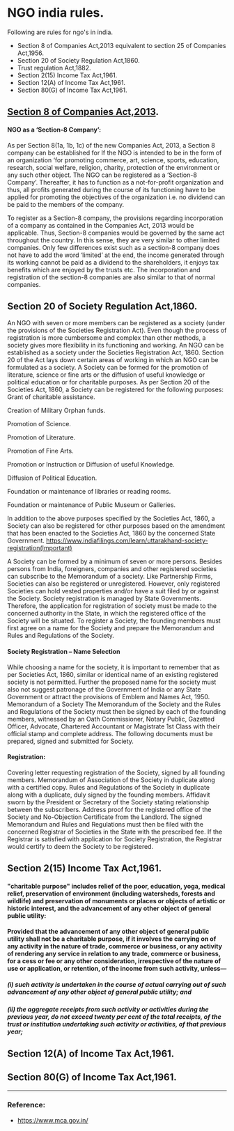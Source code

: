 # NGO india rules.

Following are rules for ngo's in india.

* Section 8 of Companies Act,2013 equivalent to section 25 of Companies Act,1956.
* Section 20 of Society Regulation Act,1860.
* Trust regulation Act,1882.
* Section 2(15) Income Tax Act,1961.  
* Section 12(A) of Income Tax Act,1961.
* Section 80(G) of Income Tax Act,1961.

## [Section 8 of Companies Act,2013](https://www.mca.gov.in/SearchableActs/Section8.htm).

#### NGO as a ‘Section-8 Company’:
As per Section 8(1a, 1b, 1c) of the new Companies Act, 2013, a Section 8 company can be established for If the NGO is intended to be in the form of an organization ‘for promoting commerce, art, science, sports, education, research, social welfare, religion, charity, protection of the environment or any such other object. The NGO can be registered as a ‘Section-8 Company’. Thereafter, it has to function as a not-for-profit organization and thus, all profits generated during the course of its functioning have to be applied for promoting the objectives of the organization i.e. no dividend can be paid to the members of the company. 

To register as a Section-8 company, the provisions regarding incorporation of a company as contained in the Companies Act, 2013 would be applicable. Thus, Section-8 companies would be governed by the same act throughout the country. In this sense, they are very similar to other limited companies. Only few differences exist such as a section-8 company does not have to add the word ‘limited’ at the end, the income generated through its working cannot be paid as a dividend to the shareholders, it enjoys tax benefits which are enjoyed by the trusts etc. The incorporation and registration of the section-8 companies are also similar to that of normal companies.



## Section 20 of Society Regulation Act,1860.

 An NGO with seven or more members can be registered as a society (under the provisions of the Societies Registration Act). Even though the process of registration is more cumbersome and complex than other methods, a society gives more flexibility in its functioning and working.
 An NGO can be established as a society under the Societies Registration Act, 1860. Section 20 of the Act lays down certain areas of working in which an NGO can be formulated as a society.
A Society can be formed for the promotion of literature, science or fine arts or the diffusion of useful knowledge or political education or for charitable purposes. As per Section 20 of the Societies Act, 1860, a Society can be registered for the following purposes:
Grant of charitable assistance.

Creation of Military Orphan funds.

Promotion of Science.

Promotion of Literature.

Promotion of Fine Arts.

Promotion or Instruction or Diffusion of useful Knowledge.

Diffusion of Political Education.

Foundation or maintenance of libraries or reading rooms.

Foundation or maintenance of Public Museum or Galleries.

In addition to the above purposes specified by the Societies Act, 1860, a Society can also be registered for other purposes based on the amendment that has been enacted to the Societies Act, 1860 by the concerned State Government.
https://www.indiafilings.com/learn/uttarakhand-society-registration(Important) 

A Society can be formed by a minimum of seven or more persons. Besides persons from India, foreigners, companies and other registered societies can subscribe to the Memorandum of a society. Like Partnership Firms, Societies can also be registered or unregistered. However, only registered Societies can hold vested properties and/or have a suit filed by or against the Society.
Society registration is managed by State Governments. Therefore, the application for registration of society must be made to the concerned authority in the State, in which the registered office of the Society will be situated.
To register a Society, the founding members must first agree on a name for the Society and prepare the Memorandum and Rules and Regulations of the Society.

 #### Society Registration – Name Selection
 While choosing a name for the society, it is important to remember that as per Societies Act, 1860, similar or identical name of an existing registered society is not permitted. Further the proposed name for the society must also not suggest patronage of the Government of India or any State Government or attract the provisions of Emblem and Names Act, 1950.
Memorandum of a Society
The Memorandum of the Society and the Rules and Regulations of the Society must then be signed by each of the founding members, witnessed by an Oath Commissioner, Notary Public, Gazetted Officer, Advocate, Chartered Accountant or Magistrate 1st Class with their official stamp and complete address. The following documents must be prepared, signed and submitted for Society.

#### Registration: 
Covering letter requesting registration of the Society, signed by all founding members.
Memorandum of Association of the Society in duplicate along with a certified copy.
Rules and Regulations of the Society in duplicate along with a duplicate, duly signed by the founding members.
Affidavit sworn by the President or Secretary of the Society stating relationship between the subscribers.
Address proof for the registered office of the Society and No-Objection Certificate from the Landlord.
The signed Memorandum and Rules and Regulations must then be filed with the concerned Registrar of Societies in the State with the prescribed fee. If the Registrar is satisfied with application for Society Registration, the Registrar would certify to deem the Society to be registered.


## Section 2(15) Income Tax Act,1961.
#### "charitable purpose" includes relief of the poor, education, yoga, medical relief, preservation of environment (including watersheds, forests and wildlife) and preservation of monuments or places or objects of artistic or historic interest, and the advancement of any other object of general public utility:
#### Provided that the advancement of any other object of general public utility shall not be a charitable purpose, if it involves the carrying on of any activity in the nature of trade, commerce or business, or any activity of rendering any service in relation to any trade, commerce or business, for a cess or fee or any other consideration, irrespective of the nature of use or application, or retention, of the income from such activity, unless—
 ##### (i) such activity is undertaken in the course of actual carrying out of such advancement of any other object of general public utility; and
 ##### (ii) the aggregate receipts from such activity or activities during the previous year, do not exceed twenty per cent of the total receipts, of the trust or institution undertaking such activity or activities, of that previous year;
 
## Section 12(A) of Income Tax Act,1961.


## Section 80(G) of Income Tax Act,1961.


---


### Reference:
* https://www.mca.gov.in/
